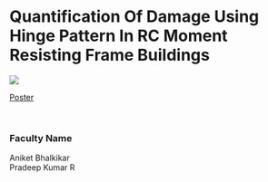 # Quantification Of Damage Using Hinge Pattern In RC Moment Resisting Frame Buildings

![](https://i.imgur.com/nrCKf1K.png)

[Poster](19.%20Quantification%20Of%20Damage%20Using%20Hinge%20Pattern%20In%20RC%20Moment%20Resisting%20Frame%20Buildings.pdf)

<br>


### Faculty Name

Aniket Bhalkikar<br>
Pradeep Kumar R
